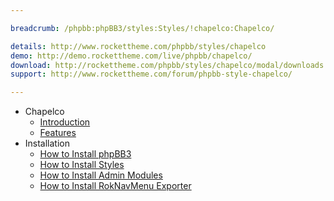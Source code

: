 ```yaml
---

breadcrumb: /phpbb:phpBB3/styles:Styles/!chapelco:Chapelco/

details: http://www.rockettheme.com/phpbb/styles/chapelco
demo: http://demo.rockettheme.com/live/phpbb/chapelco/
download: http://rockettheme.com/phpbb/styles/chapelco/modal/downloads
support: http://www.rockettheme.com/forum/phpbb-style-chapelco/

---
```


* Chapelco
	* [Introduction](INDEX.md#introduction)
	* [Features](INDEX.md#features)
* Installation
	* [How to Install phpBB3](../../start/install.md)
	* [How to Install Styles](../../start/styles.md)
	* [How to Install Admin Modules](../../start/styles.md#installing-administrative-modules)
	* [How to Install RokNavMenu Exporter](../../modules/roknavmenu.md)